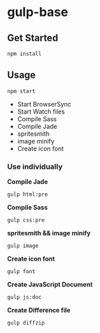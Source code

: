 # gulp-base

## Get Started
```
npm install
```

## Usage
```
npm start
```
- Start BrowserSync
- Start Watch files
- Compile Sass
- Compile Jade
- spritesmith
- image minify
- Create icon font

### Use individually
__Compile Jade__
```
gulp html:pre
```

__Compile Sass__
```
gulp css:pre
```

__spritesmith && image minify__
```
gulp image
```

__Create icon font__
```
gulp font
```

__Create JavaScript Document__
```
gulp js:doc
```

__Create Difference file__
```
gulp diffzip
```

